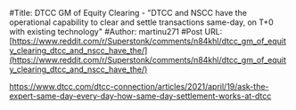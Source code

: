 #Title: DTCC GM of Equity Clearing - "DTCC and NSCC have the operational capability to clear and settle transactions same-day, on T+0 with existing technology"
#Author: martinu271
#Post URL: [https://www.reddit.com/r/Superstonk/comments/n84khl/dtcc_gm_of_equity_clearing_dtcc_and_nscc_have_the/](https://www.reddit.com/r/Superstonk/comments/n84khl/dtcc_gm_of_equity_clearing_dtcc_and_nscc_have_the/)


https://www.dtcc.com/dtcc-connection/articles/2021/april/19/ask-the-expert-same-day-every-day-how-same-day-settlement-works-at-dtcc